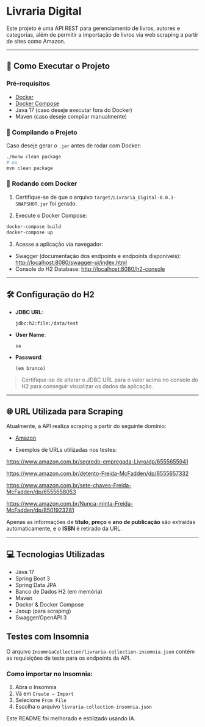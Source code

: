 # Livraria Digital

Este projeto é uma API REST para gerenciamento de livros, autores e categorias, além de permitir a importação de livros via web scraping a partir de sites como Amazon.

---

## 🚀 Como Executar o Projeto

### Pré-requisitos

* [Docker](https://www.docker.com/)
* [Docker Compose](https://docs.docker.com/compose/install/)
* Java 17 (caso deseje executar fora do Docker)
* Maven (caso deseje compilar manualmente)

### 🔧 Compilando o Projeto

Caso deseje gerar o `.jar` antes de rodar com Docker:

```bash
./mvnw clean package
# ou
mvn clean package
```

### 🐳 Rodando com Docker

1. Certifique-se de que o arquivo `target/Livraria_Digital-0.0.1-SNAPSHOT.jar` foi gerado.

2. Execute o Docker Compose:

```bash
docker-compose build
docker-compose up
```

3. Acesse a aplicação via navegador:

* Swagger (documentação dos endpoints e endpoints disponíveis): [http://localhost:8080/swagger-ui/index.html](http://localhost:8080/swagger-ui/index.html)
* Console do H2 Database: [http://localhost:8080/h2-console](http://localhost:8080/h2-console)

---

## 🛠️ Configuração do H2

* **JDBC URL**:

  ```
  jdbc:h2:file:/data/test
  ```
* **User Name**:

  ```
  sa
  ```
* **Password**:

  ```
  (em branco)
  ```

> Certifique-se de alterar o JDBC URL para o valor acima no console do H2 para conseguir visualizar os dados da aplicação.

---

## 🌐 URL Utilizada para Scraping

Atualmente, a API realiza scraping a partir do seguinte domínio:

* [Amazon](https://www.amazon.com.br)

* Exemplos de URLs utilizadas nos testes:

https://www.amazon.com.br/segredo-empregada-Livro/dp/6555655941

https://www.amazon.com.br/detento-Freida-McFadden/dp/6555657332

https://www.amazon.com.br/sete-chaves-Freida-McFadden/dp/6555658053

https://www.amazon.com.br/Nunca-minta-Freida-McFadden/dp/8501923281

Apenas as informações de **título**, **preço** e **ano de publicação** são extraídas automaticamente, e o **ISBN** é retirado da URL.

---

## 💻 Tecnologias Utilizadas

* Java 17
* Spring Boot 3
* Spring Data JPA
* Banco de Dados H2 (em memória)
* Maven
* Docker & Docker Compose
* Jsoup (para scraping)
* Swagger/OpenAPI 3

## Testes com Insomnia

O arquivo `InsomniaCollection/livraria-collection-insomnia.json` contém as requisições de teste para os endpoints da API.

### Como importar no Insomnia:
1. Abra o Insomnia
2. Vá em `Create → Import`
3. Selecione `From File`
4. Escolha o arquivo `livraria-collection-insomnia.json`

Este README foi melhorado e estilizado usando IA.
